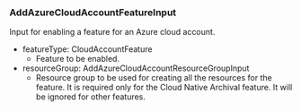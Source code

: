 ### AddAzureCloudAccountFeatureInput
Input for enabling a feature for an Azure cloud account.

- featureType: CloudAccountFeature
  - Feature to be enabled.
- resourceGroup: AddAzureCloudAccountResourceGroupInput
  - Resource group to be used for creating all the resources for the feature. It is required only for the Cloud Native Archival feature. It will be ignored for other features.
